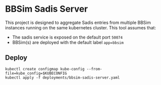 # BBSim Sadis Server

This project is designed to aggregate Sadis entries from multiple BBSim instances running on the same kubernetes cluster.
This tool assumes that:
- The sadis service is exposed on the default port `50074`
- BBSim(s) are deployed with the default label `app=bbsim`

## Deploy

```shell
kubectl create configmap kube-config --from-file=kube_config=$KUBECONFIG
kubectl apply -f deployments/bbsim-sadis-server.yaml
```